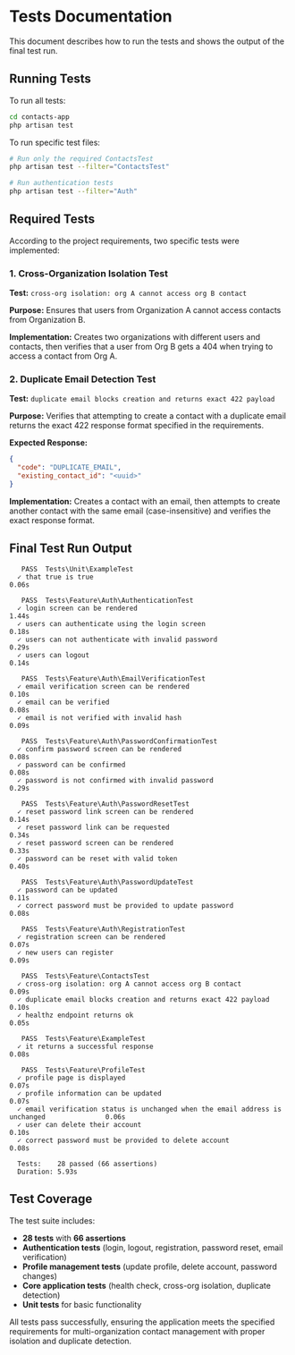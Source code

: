 # Tests Documentation

This document describes how to run the tests and shows the output of the final test run.

## Running Tests

To run all tests:

```bash
cd contacts-app
php artisan test
```

To run specific test files:

```bash
# Run only the required ContactsTest
php artisan test --filter="ContactsTest"

# Run authentication tests
php artisan test --filter="Auth"
```

## Required Tests

According to the project requirements, two specific tests were implemented:

### 1. Cross-Organization Isolation Test

**Test:** `cross-org isolation: org A cannot access org B contact`

**Purpose:** Ensures that users from Organization A cannot access contacts from Organization B.

**Implementation:** Creates two organizations with different users and contacts, then verifies that a user from Org B gets a 404 when trying to access a contact from Org A.

### 2. Duplicate Email Detection Test

**Test:** `duplicate email blocks creation and returns exact 422 payload`

**Purpose:** Verifies that attempting to create a contact with a duplicate email returns the exact 422 response format specified in the requirements.

**Expected Response:**

```json
{
  "code": "DUPLICATE_EMAIL",
  "existing_contact_id": "<uuid>"
}
```

**Implementation:** Creates a contact with an email, then attempts to create another contact with the same email (case-insensitive) and verifies the exact response format.

## Final Test Run Output

```
   PASS  Tests\Unit\ExampleTest
  ✓ that true is true                                                                        0.06s

   PASS  Tests\Feature\Auth\AuthenticationTest
  ✓ login screen can be rendered                                                             1.44s
  ✓ users can authenticate using the login screen                                            0.18s
  ✓ users can not authenticate with invalid password                                         0.29s
  ✓ users can logout                                                                         0.14s

   PASS  Tests\Feature\Auth\EmailVerificationTest
  ✓ email verification screen can be rendered                                                0.10s
  ✓ email can be verified                                                                    0.08s
  ✓ email is not verified with invalid hash                                                  0.09s

   PASS  Tests\Feature\Auth\PasswordConfirmationTest
  ✓ confirm password screen can be rendered                                                  0.08s
  ✓ password can be confirmed                                                                0.08s
  ✓ password is not confirmed with invalid password                                          0.29s

   PASS  Tests\Feature\Auth\PasswordResetTest
  ✓ reset password link screen can be rendered                                               0.14s
  ✓ reset password link can be requested                                                     0.34s
  ✓ reset password screen can be rendered                                                    0.33s
  ✓ password can be reset with valid token                                                   0.40s

   PASS  Tests\Feature\Auth\PasswordUpdateTest
  ✓ password can be updated                                                                  0.11s
  ✓ correct password must be provided to update password                                     0.08s

   PASS  Tests\Feature\Auth\RegistrationTest
  ✓ registration screen can be rendered                                                      0.07s
  ✓ new users can register                                                                   0.09s

   PASS  Tests\Feature\ContactsTest
  ✓ cross-org isolation: org A cannot access org B contact                                   0.09s
  ✓ duplicate email blocks creation and returns exact 422 payload                            0.10s
  ✓ healthz endpoint returns ok                                                              0.05s

   PASS  Tests\Feature\ExampleTest
  ✓ it returns a successful response                                                         0.08s

   PASS  Tests\Feature\ProfileTest
  ✓ profile page is displayed                                                                0.07s
  ✓ profile information can be updated                                                       0.07s
  ✓ email verification status is unchanged when the email address is unchanged               0.06s
  ✓ user can delete their account                                                            0.10s
  ✓ correct password must be provided to delete account                                      0.08s

  Tests:    28 passed (66 assertions)
  Duration: 5.93s
```

## Test Coverage

The test suite includes:

- **28 tests** with **66 assertions**
- **Authentication tests** (login, logout, registration, password reset, email verification)
- **Profile management tests** (update profile, delete account, password changes)
- **Core application tests** (health check, cross-org isolation, duplicate detection)
- **Unit tests** for basic functionality

All tests pass successfully, ensuring the application meets the specified requirements for multi-organization contact management with proper isolation and duplicate detection.
